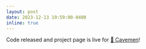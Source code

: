 ```yaml
---
layout: post
date: 2023-12-13 19:59:00-0400
inline: true
---
```


Code released and project page is live for [🗿 Cavemen](https://gabriel-bronfman.github.io/cavemen/)!
